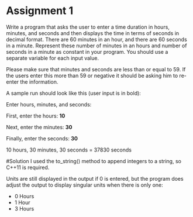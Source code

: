 # Assignment 1
Write a program that asks the user to enter a time duration in hours, minutes, and seconds and then displays the time in terms of seconds in decimal format. There are 60 minutes in an hour, and there are 60 seconds in a minute. Represent these number of minutes in an hours and number of seconds in a minute as constant in your program. You should use a separate variable for each input value.

Please make sure that minutes and seconds are less than or equal to 59. If the users enter this more than 59 or negative it should be asking him to re-enter the information. 

A sample run should look like this (user input is in bold):

Enter hours, minutes, and seconds:

First, enter the hours: **10**

Next, enter the minutes: **30**

Finally, enter the seconds: **30**

10 hours, 30 minutes, 30 seconds = 37830 seconds

#Solution
I used the to_string() method to append integers to a string, so C++11 is required.

Units are still displayed in the output if 0 is entered, but the program does adjust the output to display singular units when there is only one:
*  0 Hours
*  1 Hour
*  3 Hours
  
